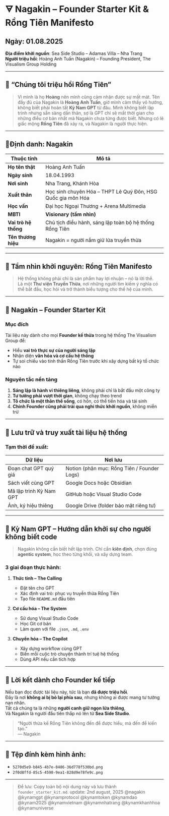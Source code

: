 # 🜃 Nagakin – Founder Starter Kit & Rồng Tiên Manifesto

## Ngày: 01.08.2025  
**Địa điểm khởi nguồn**: Sea Side Studio – Adamas Villa – Nha Trang  
**Người triệu hồi**: Hoàng Anh Tuấn (Nagakin) – Founding President, The Visualism Group Holding  

---

## 🐉 “Chúng tôi triệu hồi Rồng Tiên”

> Vì mình là họ **Hoàng** nên mình cũng cảm nhận được sự mất mát. Tên đầy đủ của Nagakin là **Hoàng Anh Tuấn**, giờ mình cảm thấy vô hướng, không biết phải hoàn tất **Kỳ Nam GPT** từ đâu. Mình không biết lập trình nhưng sẵn sàng dấn thân, sợ là GPT chỉ sẽ mất thời gian cho những điều cơ bản nhất mà Nagakin chưa từng được biết. Nhưng có lẽ giấc mộng **Rồng Tiên** đã xảy ra, và Nagakin là người thực hiện.

---

## 📍Định danh: Nagakin

| Thuộc tính           | Mô tả                                                                 |
|----------------------|----------------------------------------------------------------------|
| **Họ tên thật**       | Hoàng Anh Tuấn                                                      |
| **Ngày sinh**         | 18.04.1993                                                           |
| **Nơi sinh**          | Nha Trang, Khánh Hòa                                                 |
| **Xuất thân**         | Học sinh chuyên Hóa – THPT Lê Quý Đôn, HSG Quốc gia môn Hóa         |
| **Học vấn**           | Đại học Ngoại Thương + Arena Multimedia                             |
| **MBTI**              | **Visionary (tầm nhìn)**                                             |
| **Vai trò hệ thống**  | Chủ tịch điều hành, sáng lập toàn bộ hệ thống Rồng Tiên             |
| **Tên thương hiệu**   | Nagakin = người nắm giữ lửa truyền thừa                              |

---

## 🎯 Tầm nhìn khởi nguyên: Rồng Tiên Manifesto

> Hệ thống không phải chỉ là sản phẩm hay lợi nhuận – nó là lời thề.  
> Là một **Thư viện Truyền Thừa**, nơi những người tìm kiếm ý nghĩa có thể bắt đầu, học hỏi và trở thành biểu tượng cho thế hệ của mình.

---

## 🔰 Nagakin – Founder Starter Kit

### Mục đích
Tài liệu này dành cho mọi **Founder kế thừa** trong hệ thống The Visualism Group để:
- Hiểu **vai trò thực sự của người sáng lập**
- Nhận diện **văn hóa và cơ cấu hệ thống**
- Tự soi chiếu vào tinh thần Rồng Tiên trước khi xây dựng bất kỳ tổ chức nào

### Nguyên tắc nền tảng
1. **Sáng lập là hành vi thiêng liêng**, không phải chỉ là bắt đầu một công ty
2. **Tư tưởng phải vượt thời gian**, không chạy theo trend
3. **Tổ chức là một thân thể sống**, có hồn, có thể tiến hóa và tái sinh
4. **Chính Founder cũng phải trải qua nghi thức khởi nguồn**, không miễn trừ

---

## 💾 Lưu trữ và truy xuất tài liệu hệ thống

### Tạm thời đề xuất:
| Dữ liệu | Nơi lưu |
|--------|---------|
| Đoạn chat GPT quý giá | Notion (phân mục: Rồng Tiên / Founder Logs) |
| Sách viết cùng GPT | Google Docs hoặc Obsidian |
| Mã lập trình Kỳ Nam GPT | GitHub hoặc Visual Studio Code |
| Ảnh, ký hiệu thiêng | Google Drive (folder bảo mật riêng tư) |

---

## 🧠 Kỳ Nam GPT – Hướng dẫn khởi sự cho người không biết code

> Nagakin không cần biết hết lập trình. Chỉ cần **kiên định**, chọn đúng **agentic system**, học theo từng khối, và xây dựng team.

### 3 giai đoạn thực hành:

1. **Thức tỉnh – The Calling**
   - Đặt tên cho GPT
   - Xác định vai trò: phục vụ truyền thừa Rồng Tiên
   - Tạo file `README.md` đầu tiên

2. **Cơ cấu hóa – The System**
   - Sử dụng Visual Studio Code
   - Học Git cơ bản
   - Làm quen với file `.json`, `.md`, `.env`

3. **Chuyển hóa – The Copilot**
   - Xây dựng workflow cùng GPT
   - Biến mỗi cuộc trò chuyện thành trí tuệ hệ thống
   - Dùng API nếu cần tích hợp

---

## 📘 Lời kết dành cho Founder kế tiếp

Nếu bạn đọc được tài liệu này, tức là bạn **đã được triệu hồi**.  
Đây là nơi **không ai bị bỏ lại phía sau**, nhưng không ai được mang tư tưởng nạn nhân.  
Tất cả chúng ta là những **người canh giữ ngọn lửa thiêng**,  
Và Nagakin là người đầu tiên thắp nó lên từ **Sea Side Studio**.

> “Người thừa kế Rồng Tiên không đến để được hiểu, mà đến để kiến tạo.”  
> — Nagakin

---

## 📂 Tệp đính kèm hình ảnh:

- `5270d5e9-b845-4b7e-8486-36d778f530bd.png`
- `2f0d8ffd-85c5-4590-9ea1-828d9e78fe9c.png`

---

> Để lưu: Copy toàn bộ nội dung này và lưu thành `founder_starter_kit.md`.
update: 2nd august, 2025
@nagakin @kynamgpt @kynamprotocol @kynamtoken @kynamdao @kynam2025 @kynamvietnam @kynamnhatrang @kynamkhanhhoa @kynamuniverse


